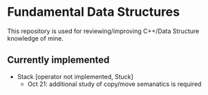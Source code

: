 # Fundamental Data Structures
This repository is used for reviewing/improving C++/Data Structure knowledge of mine.

## Currently implemented
- Stack [operator not implemented, Stuck]
  - Oct 21: additional study of copy/move semanatics is required
